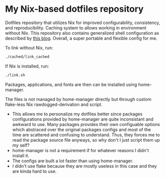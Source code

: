 # My Nix-based dotfiles repository
Dotfiles repository that utilizes Nix for improved
configurability, consistency, and reproducibility.
Caching system to allows working in environment without Nix.
This repository also contains generalized shell configuration
as described by [this blog][1].
Overall, a super portable and flexible config for me.

To link without Nix, run:
```bash
./cached/link_cached
```

If Nix is installed, run:
```bash
./link.sh
```
Packages, applications, and fonts are then can be installed using home-manager.

The files is not managed by home-manager directly but through custom flake-less
Nix rawdogged-derivation and script.
- This allows me to personalize my dotfiles better since packages configurations
  provided by home-manager are quite inconsistant and awkward to use.
  Many packages provides their own configuable options which abstraced over the
  original packages configs and most of the time are scattered and confusing to
  understand. Thus, they forces me to read the package source file anyways, so
  why don't I just script them up my self?
- home-manager is not a requirement if for whatever reasons I didn't install it.
- The configs are built a lot faster than using home-manager.
- I didn't use flake because they are mostly useless in this case and they are
  kinda hard to use.

[1]: https://blog.flowblok.id.au/2013-02/shell-startup-scripts.html
